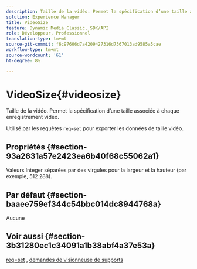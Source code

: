 ```yaml
---
description: Taille de la vidéo. Permet la spécification d’une taille associée à chaque enregistrement vidéo.
solution: Experience Manager
title: VideoSize
feature: Dynamic Media Classic, SDK/API
role: Développeur, Professionnel
translation-type: tm+mt
source-git-commit: f6c97606d7a4209427316d7367013ad9585a5cae
workflow-type: tm+mt
source-wordcount: '61'
ht-degree: 8%

---
```



# VideoSize{#videosize}

Taille de la vidéo. Permet la spécification d’une taille associée à chaque enregistrement vidéo.

Utilisé par les requêtes `req=set` pour exporter les données de taille vidéo.

## Propriétés {#section-93a2631a57e2423ea6b40f68c55062a1}

Valeurs Integer séparées par des virgules pour la largeur et la hauteur (par exemple, 512 288).

## Par défaut {#section-baaee759ef344c54bbc014dc8944768a}

Aucune

## Voir aussi {#section-3b31280ec1c34091a1b38abf4a37e53a}

[req=set](/help/aem-is-ir-api/is-api/http-ref/image-serving-api-ref/c-http-protocol-reference/c-command-reference/r-req/r-set.md) ,  [demandes de visionneuse de supports](/help/aem-is-ir-api/is-api/http-ref/image-serving-api-ref/c-http-protocol-reference/c-syntax-and-features/r-media-set-requests.md)

